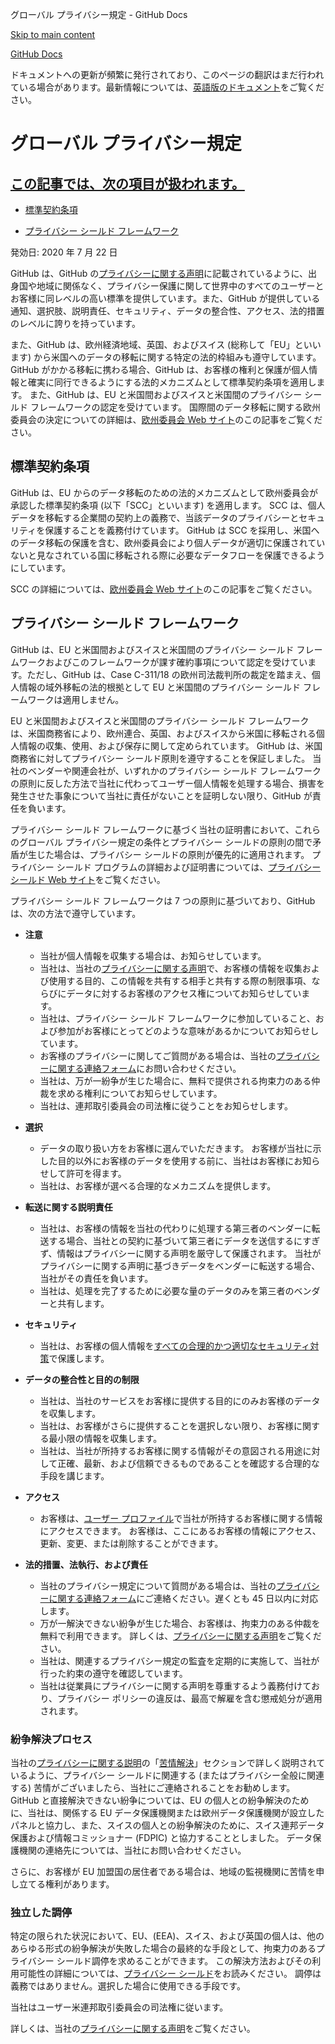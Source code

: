 グローバル プライバシー規定 - GitHub Docs

[Skip to main content](#main-content)

[](/ja)[GitHub Docs](/ja)

ドキュメントへの更新が頻繁に発行されており、このページの翻訳はまだ行われている場合があります。最新情報については、[英語版のドキュメント](/en)をご覧ください。

グローバル プライバシー規定
==========

[この記事では、次の項目が扱われます。](/site-policy/privacy-policies/global-privacy-practices#in-this-article)
----------

* [標準契約条項](#標準契約条項)

* [プライバシー シールド フレームワーク](#プライバシー-シールド-フレームワーク)

発効日: 2020 年 7 月 22 日

GitHub は、GitHub の[プライバシーに関する声明](/ja/github/site-policy/github-privacy-statement#githubs-global-privacy-practices)に記載されているように、出身国や地域に関係なく、プライバシー保護に関して世界中のすべてのユーザーとお客様に同レベルの高い標準を提供しています。また、GitHub が提供している通知、選択肢、説明責任、セキュリティ、データの整合性、アクセス、法的措置のレベルに誇りを持っています。

また、GitHub は、欧州経済地域、英国、およびスイス (総称して「EU」といいます) から米国へのデータの移転に関する特定の法的枠組みも遵守しています。 GitHub がかかる移転に携わる場合、GitHub は、お客様の権利と保護が個人情報と確実に同行できるようにする法的メカニズムとして標準契約条項を適用します。 また、GitHub は、EU と米国間およびスイスと米国間のプライバシー シールド フレームワークの認定を受けています。 国際間のデータ移転に関する欧州委員会の決定についての詳細は、[欧州委員会 Web サイト](https://ec.europa.eu/info/law/law-topic/data-protection/international-dimension-data-protection_en)のこの記事をご覧ください。

[](#標準契約条項)[]()標準契約条項
----------

GitHub は、EU からのデータ移転のための法的メカニズムとして欧州委員会が承認した標準契約条項 (以下「SCC」といいます) を適用します。 SCC は、個人データを移転する企業間の契約上の義務で、当該データのプライバシーとセキュリティを保護することを義務付けています。 GitHub は SCC を採用し、米国へのデータ移転の保護を含む、欧州委員会により個人データが適切に保護されていないと見なされている国に移転される際に必要なデータフローを保護できるようにしています。

SCC の詳細については、[欧州委員会 Web サイト](https://ec.europa.eu/info/law/law-topic/data-protection/international-dimension-data-protection/standard-contractual-clauses-scc_en)のこの記事をご覧ください。

[](#プライバシー-シールド-フレームワーク)[]()プライバシー シールド フレームワーク
----------

GitHub は、EU と米国間およびスイスと米国間のプライバシー シールド フレームワークおよびこのフレームワークが課す確約事項について認定を受けています。ただし、GitHub は、Case C-311/18 の欧州司法裁判所の裁定を踏まえ、個人情報の域外移転の法的根拠として EU と米国間のプライバシー シールド フレームワークは適用しません。

EU と米国間およびスイスと米国間のプライバシー シールド フレームワークは、米国商務省により、欧州連合、英国、およびスイスから米国に移転される個人情報の収集、使用、および保存に関して定められています。 GitHub は、米国商務省に対してプライバシー シールド原則を遵守することを保証しました。 当社のベンダーや関連会社が、いずれかのプライバシー シールド フレームワークの原則に反した方法で当社に代わってユーザー個人情報を処理する場合、損害を発生させた事象について当社に責任がないことを証明しない限り、GitHub が責任を負います。

プライバシー シールド フレームワークに基づく当社の証明書において、これらのグローバル プライバシー規定の条件とプライバシー シールドの原則の間で矛盾が生じた場合は、プライバシー シールドの原則が優先的に適用されます。 プライバシー シールド プログラムの詳細および証明書については、[プライバシー シールド Web サイト](https://www.privacyshield.gov/)をご覧ください。

プライバシー シールド フレームワークは 7 つの原則に基づいており、GitHub は、次の方法で遵守しています。

* **注意**
  * 当社が個人情報を収集する場合は、お知らせしています。
  * 当社は、当社の[プライバシーに関する声明](/ja/articles/github-privacy-statement)で、お客様の情報を収集および使用する目的、この情報を共有する相手と共有する際の制限事項、ならびにデータに対するお客様のアクセス権についてお知らせしています。
  * 当社は、プライバシー シールド フレームワークに参加していること、および参加がお客様にとってどのような意味があるかについてお知らせしています。
  * お客様のプライバシーに関してご質問がある場合は、当社の[プライバシーに関する連絡フォーム](https://github.com/contact/privacy)にお問い合わせください。
  * 当社は、万が一紛争が生じた場合に、無料で提供される拘束力のある仲裁を求める権利についてお知らせしています。
  * 当社は、連邦取引委員会の司法権に従うことをお知らせします。

* **選択**
  * データの取り扱い方をお客様に選んでいただきます。 お客様が当社に示した目的以外にお客様のデータを使用する前に、当社はお客様にお知らせして許可を得ます。
  * 当社は、お客様が選べる合理的なメカニズムを提供します。

* **転送に関する説明責任**
  * 当社は、お客様の情報を当社の代わりに処理する第三者のベンダーに転送する場合、当社との契約に基づいて第三者にデータを送信するにすぎず、情報はプライバシーに関する声明を厳守して保護されます。 当社がプライバシーに関する声明に基づきデータをベンダーに転送する場合、当社がその責任を負います。
  * 当社は、処理を完了するために必要な量のデータのみを第三者のベンダーと共有します。

* **セキュリティ**
  * 当社は、お客様の個人情報を[すべての合理的かつ適切なセキュリティ対策](https://github.com/security)で保護します。

* **データの整合性と目的の制限**
  * 当社は、当社のサービスをお客様に提供する目的にのみお客様のデータを収集します。
  * 当社は、お客様がさらに提供することを選択しない限り、お客様に関する最小限の情報を収集します。
  * 当社は、当社が所持するお客様に関する情報がその意図される用途に対して正確、最新、および信頼できるものであることを確認する合理的な手段を講じます。

* **アクセス**
  * お客様は、[ユーザー プロファイル](https://github.com/settings/profile)で当社が所持するお客様に関する情報にアクセスできます。 お客様は、ここにあるお客様の情報にアクセス、更新、変更、または削除することができます。

* **法的措置、法執行、および責任**
  * 当社のプライバシー規定について質問がある場合は、当社の[プライバシーに関する連絡フォーム](https://github.com/contact/privacy)にご連絡ください。遅くとも 45 日以内に対応します。
  * 万が一解決できない紛争が生じた場合、お客様は、拘束力のある仲裁を無料で利用できます。 詳しくは、[プライバシーに関する声明](/ja/articles/github-privacy-statement)をご覧ください。
  * 当社は、関連するプライバシー規定の監査を定期的に実施して、当社が行った約束の遵守を確認しています。
  * 当社は従業員にプライバシーに関する声明を尊重するよう義務付けており、プライバシー ポリシーの違反は、最高で解雇を含む懲戒処分が適用されます。

### [](#紛争解決プロセス)[]()紛争解決プロセス ###

当社の[プライバシーに関する説明](/ja/github/site-policy/github-privacy-statement)の「[苦情解決](/ja/github/site-policy/github-privacy-statement#resolving-complaints)」セクションで詳しく説明されているように、プライバシー シールドに関連する (またはプライバシー全般に関連する) 苦情がございましたら、当社にご連絡されることをお勧めします。 GitHub と直接解決できない紛争については、EU の個人との紛争解決のために、当社は、関係する EU データ保護機関または欧州データ保護機関が設立したパネルと協力し、また、スイスの個人との紛争解決のために、スイス連邦データ保護および情報コミッショナー (FDPIC) と協力することとしました。 データ保護機関の連絡先については、当社にお問い合わせください。

さらに、お客様が EU 加盟国の居住者である場合は、地域の監視機関に苦情を申し立てる権利があります。

### [](#独立した調停)[]()独立した調停 ###

特定の限られた状況において、EU、(EEA)、スイス、および英国の個人は、他のあらゆる形式の紛争解決が失敗した場合の最終的な手段として、拘束力のあるプライバシー シールド調停を求めることができます。 この解決方法およびその利用可能性の詳細については、[プライバシー シールド](https://www.privacyshield.gov/article?id=ANNEX-I-introduction)をお読みください。 調停は義務ではありません。選択した場合に使用できる手段です。

当社はユーザー米連邦取引委員会の司法権に従います。

詳しくは、当社の[プライバシーに関する声明](/ja/articles/github-privacy-statement)をご覧ください。
